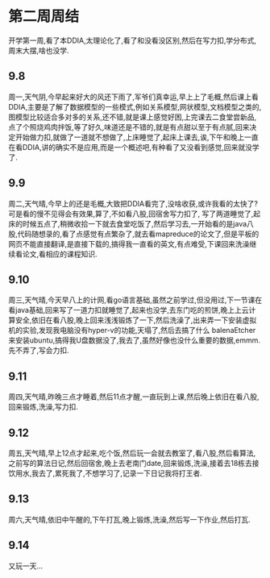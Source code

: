 # 第二周周结
  开学第一周,看了本DDIA,太理论化了,看了和没看没区别,然后在写力扣,学分布式,周末大摆,啥也没学.
## 9.8
  周一,天气阴,今早起来好大的风还下雨了,军爷们真幸运,早上上了毛概,然后课上看DDIA,主要是了解了数据模型的一些模式,例如关系模型,网状模型,文档模型之类的,图模型比较适合多对多的关系,还不错,就是课上感觉好困,上完课去二食堂尝新品,点了个照烧鸡肉拌饭,等了好久,味道还是不错的,就是有点甜以至于有点腻,回来决定开始做力扣,就做了一道就不想做了,上床睡觉了,起床上课去,诶,下午和晚上一直在看DDIA,讲的确实不是应用,而是一个概述吧,有种看了又没看到感觉,回来就没学了.
## 9.9
  周二,天气晴,今早上的还是毛概,大致把DDIA看完了,没啥收获,或许我看的太快了?可是看的慢不见得会有效果,算了,不如看八股,回宿舍写力扣了, 写了两道睡觉了,起床的时候五点了,稍微收拾一下就去食堂吃饭了,然后学习去,一开始看的是java八股,代码随想录的,看了点感觉有点繁杂了,就去看mapreduce的论文了,但是平板的网页不能直接翻译,是直接下载的,搞得我一直看的英文,有点难受,下课回来洗澡继续看论文,看相应的课程知识.
## 9.10
  周三,天气晴,今天早八上的计网,看go语言基础,虽然之前学过,但没用过,下一节课在看java基础,回来写了一道力扣就睡觉了,起来也没学,去东门吃的煎饼,晚上上云计算安全,依旧在看八股,晚上回来浅浅锻炼了一下,然后洗澡了,出来弄一下安装虚拟机的实验,发现我电脑没有hyper-v的功能,天塌了,然后去搞了什么 balenaEtcher来安装ubuntu,搞得我U盘数据没了,我去了,虽然好像也没什么重要的数据,emmm.先不弄了,写会力扣.
## 9.11
  周四,天气晴,昨晚三点才睡着,然后11点才醒,一直玩到上课,然后晚上依旧在看八股,回来锻炼,洗澡,写力扣.
## 9.12
  周五,天气晴,早上12点才起来,吃个饭,然后玩一会就去教室了,看八股,然后看算法,之前写的算法日记,然后回宿舍,晚上去老南门date,回来锻炼,洗澡,接着去18栋去接饮用水,我去了,累死我了,不想学习了,记录一下日记我将打王者.
## 9.13
  周六,天气晴,依旧中午醒的,下午打瓦,晚上锻炼,洗澡,然后写一下作业,然后打瓦.
## 9.14
  又玩一天...